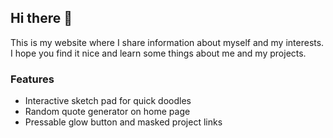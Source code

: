 ## Hi there 👋
This is my website where I share information about myself and my interests. I hope you find it nice and learn some things about me and my projects.

### Features
- Interactive sketch pad for quick doodles
- Random quote generator on home page
- Pressable glow button and masked project links
